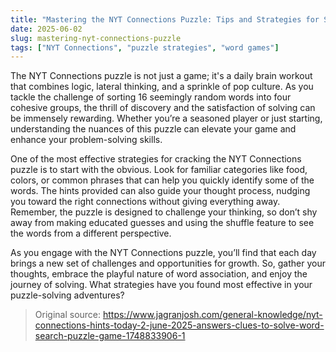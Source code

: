 ```yaml
---
title: "Mastering the NYT Connections Puzzle: Tips and Strategies for Success"
date: 2025-06-02
slug: mastering-nyt-connections-puzzle
tags: ["NYT Connections", "puzzle strategies", "word games"]
---
```


The NYT Connections puzzle is not just a game; it's a daily brain workout that combines logic, lateral thinking, and a sprinkle of pop culture. As you tackle the challenge of sorting 16 seemingly random words into four cohesive groups, the thrill of discovery and the satisfaction of solving can be immensely rewarding. Whether you’re a seasoned player or just starting, understanding the nuances of this puzzle can elevate your game and enhance your problem-solving skills.

One of the most effective strategies for cracking the NYT Connections puzzle is to start with the obvious. Look for familiar categories like food, colors, or common phrases that can help you quickly identify some of the words. The hints provided can also guide your thought process, nudging you toward the right connections without giving everything away. Remember, the puzzle is designed to challenge your thinking, so don’t shy away from making educated guesses and using the shuffle feature to see the words from a different perspective.

As you engage with the NYT Connections puzzle, you’ll find that each day brings a new set of challenges and opportunities for growth. So, gather your thoughts, embrace the playful nature of word association, and enjoy the journey of solving. What strategies have you found most effective in your puzzle-solving adventures?

> Original source: https://www.jagranjosh.com/general-knowledge/nyt-connections-hints-today-2-june-2025-answers-clues-to-solve-word-search-puzzle-game-1748833906-1